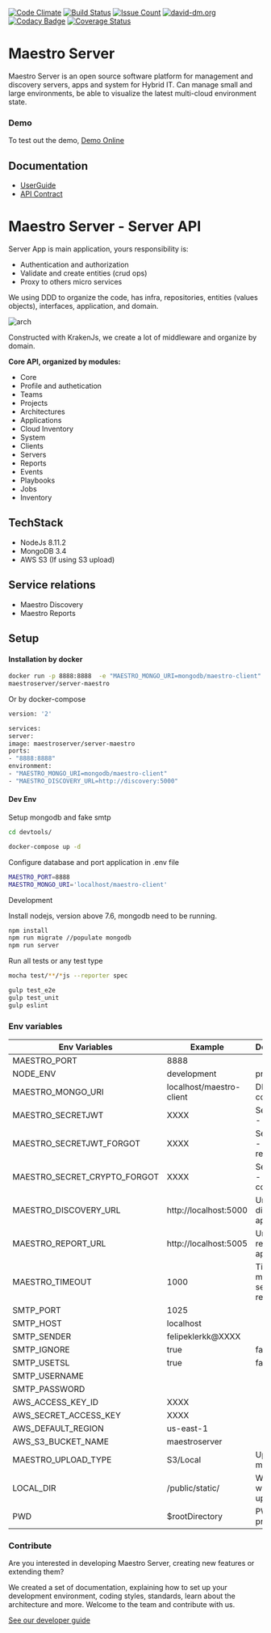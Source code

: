 [![Code Climate](https://codeclimate.com/github/maestro-server/server-app/badges/gpa.svg)](https://codeclimate.com/github/maestro-server/server-app) [![Build Status](https://travis-ci.org/maestro-server/server-app.svg?branch=master)](https://travis-ci.org/maestro-server/server-app) [![Issue Count](https://codeclimate.com/github/maestro-server/server-app/badges/issue_count.svg)](https://codeclimate.com/github/maestro-server/server-app) [![david-dm.org](https://david-dm.org/maestro-server/server-app.svg)](https://david-dm.org/)
[![Codacy Badge](https://api.codacy.com/project/badge/Grade/12101716a7a64a07a38c8dd0ea645606)](https://www.codacy.com/app/maestro/server-app?utm_source=github.com&amp;utm_medium=referral&amp;utm_content=maestro-server/server-app&amp;utm_campaign=Badge_Grade)
[![Coverage Status](https://coveralls.io/repos/github/maestro-server/server-app/badge.svg?branch=master)](https://coveralls.io/github/maestro-server/server-app?branch=master)

# Maestro Server #

Maestro Server is an open source software platform for management and discovery servers, apps and system for Hybrid IT. Can manage small and large environments, be able to visualize the latest multi-cloud environment state.

### Demo ###
To test out the demo, [Demo Online](http://demo.maestroserver.io "Demo Online")

## Documentation ##
* [UserGuide](http://docs.maestroserver.io/en/latest/userguide/cloud_inventory/inventory.html "User Guide")
* [API Contract](https://maestro-server.github.io/server-app/docs/inventory/index.html "API Contract")

# Maestro Server - Server API #

Server App is main application, yours responsibility is:

 - Authentication and authorization
 - Validate and create entities (crud ops)
 - Proxy to others micro services

We using DDD to organize the code, has infra, repositories, entities (values objects), interfaces, application, and domain.

![arch](http://docs.maestroserver.io/en/latest/_images/fluxo_data.png)

Constructed with KrakenJs, we create a lot of middleware and organize by domain.

**Core API, organized by modules:**

* Core
* Profile and authetication
* Teams
* Projects
* Architectures
* Applications
* Cloud Inventory
* System
* Clients
* Servers
* Reports
* Events
* Playbooks
* Jobs
* Inventory

## TechStack ##

* NodeJs 8.11.2
* MongoDB 3.4
* AWS S3 (If using S3 upload)

## Service relations ##
* Maestro Discovery
* Maestro Reports

## Setup ##

#### Installation by docker ####

```bash
docker run -p 8888:8888  -e "MAESTRO_MONGO_URI=mongodb/maestro-client" -e "MAESTRO_DISCOVERY_URL=http://discovery:5000" maestroserver/server-maestro 
maestroserver/server-maestro
```
Or by docker-compose

```bash
version: '2'

services:
server:
image: maestroserver/server-maestro
ports:
- "8888:8888"
environment:
- "MAESTRO_MONGO_URI=mongodb/maestro-client"
- "MAESTRO_DISCOVERY_URL=http://discovery:5000"
```

#### Dev Env ####

Setup mongodb and fake smtp

```bash
cd devtools/

docker-compose up -d
```

Configure database and port application in .env file

```bash
MAESTRO_PORT=8888
MAESTRO_MONGO_URI='localhost/maestro-client'
```

Development

Install nodejs, version above 7.6, mongodb need to be running.

```bash
npm install
npm run migrate //populate mongodb
npm run server
```

Run all tests or any test type

```bash
mocha test/**/*js --reporter spec

gulp test_e2e
gulp test_unit
gulp eslint
```


### Env variables ###

| Env Variables                | Example                  | Description                   |
|------------------------------|--------------------------|-------------------------------|
| MAESTRO_PORT                 | 8888                     |                               |       
| NODE_ENV                     | development|production   |                               |       
| MAESTRO_MONGO_URI            | localhost/maestro-client |  DB string connection         |       
| MAESTRO_SECRETJWT            | XXXX                     |  Secret key - session         |
| MAESTRO_SECRETJWT_FORGOT     | XXXX                     |  Secret key - forgot request  |
| MAESTRO_SECRET_CRYPTO_FORGOT | XXXX                     |  Secret key - forgot content  |
| MAESTRO_DISCOVERY_URL        | http://localhost:5000    |  Url discovery-app (flask)    |
| MAESTRO_REPORT_URL           | http://localhost:5005    |  Url reports-app (flask)      |
| MAESTRO_TIMEOUT              | 1000                     |  Timeout micro service request|
| SMTP_PORT                    | 1025                     |                               |
| SMTP_HOST                    | localhost                |                               |
| SMTP_SENDER                  | felipeklerkk@XXXX        |                               |
| SMTP_IGNORE                  | true|false               |                               |
| SMTP_USETSL                  | true|false               |                               |
| SMTP_USERNAME                |                          |                               |
| SMTP_PASSWORD                |                          |                               |
| AWS_ACCESS_KEY_ID            | XXXX                     |                               |
| AWS_SECRET_ACCESS_KEY        | XXXX                     |                               |
| AWS_DEFAULT_REGION           | us-east-1                |                               |
| AWS_S3_BUCKET_NAME           | maestroserver            |                               |
| MAESTRO_UPLOAD_TYPE          | S3/Local                 |  Upload mode                  |
| LOCAL_DIR                    | /public/static/          |  Where files will be uploaded |
| PWD                          | $rootDirectory           |  PWD process                  |

### Contribute ###

Are you interested in developing Maestro Server, creating new features or extending them?

We created a set of documentation, explaining how to set up your development environment, coding styles, standards, learn about the architecture and more. Welcome to the team and contribute with us.

[See our developer guide](http://docs.maestroserver.io/en/latest/contrib.html)
